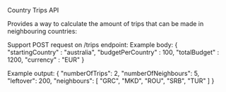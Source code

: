 Country Trips API

Provides a way to calculate the amount of trips that can be made in neighbouring countries:

Support POST request on /trips endpoint:
Example body:
{
	"startingCountry" : "australia",
	"budgetPerCountry" : 100,
	"totalBudget" : 1200,
	"currency" : "EUR"
}

Example output:
{
	"numberOfTrips": 2,
	"numberOfNeighbours": 5,
	"leftover": 200,
	"neighbours": [
		"GRC",
		"MKD",
		"ROU",
		"SRB",
		"TUR"
	]
}
